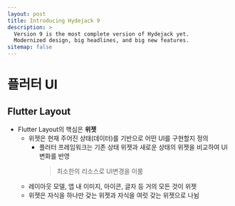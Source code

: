 ```yaml
---
layout: post
title: Introducing Hydejack 9
description: >
  Version 9 is the most complete version of Hydejack yet.
  Modernized design, big headlines, and big new features.
sitemap: false
---
```


# 플러터 UI

## Flutter Layout

- Flutter Layout의 핵심은 <strong>위젯</strong>
    - 위젯은 현재 주어진 상태(데이터)를 기반으로 어떤 UI를 구현할지 정의
        - 플러터 프레임워크는 기존 상태 위젯과 새로운 상태의 위젯을 비교하여 UI변화를 반영
            > 최소한의 리소스로 UI변경을 이룸
    - 레이아웃 모델, 앱 내 이미지, 아이콘, 글자 등 거의 모든 것이 위젯
    - 위젯은 자식을 하나만 갖는 위젯과 자식을 여럿 갖는 위젯으로 나뉨
